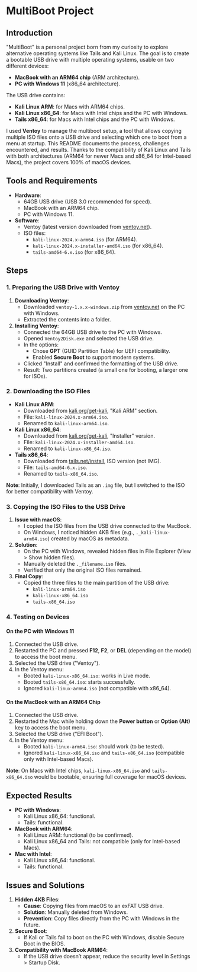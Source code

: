 # MultiBoot Project

## Introduction
"MultiBoot" is a personal project born from my curiosity to explore alternative operating systems like Tails and Kali Linux. The goal is to create a bootable USB drive with multiple operating systems, usable on two different devices:
- **MacBook with an ARM64 chip** (ARM architecture).
- **PC with Windows 11** (x86_64 architecture).

The USB drive contains:
- **Kali Linux ARM**: for Macs with ARM64 chips.
- **Kali Linux x86_64**: for Macs with Intel chips and the PC with Windows.
- **Tails x86_64**: for Macs with Intel chips and the PC with Windows.

I used **Ventoy** to manage the multiboot setup, a tool that allows copying multiple ISO files onto a USB drive and selecting which one to boot from a menu at startup. This README documents the process, challenges encountered, and results. Thanks to the compatibility of Kali Linux and Tails with both architectures (ARM64 for newer Macs and x86_64 for Intel-based Macs), the project covers 100% of macOS devices.

## Tools and Requirements
- **Hardware**:
  - 64GB USB drive (USB 3.0 recommended for speed).
  - MacBook with an ARM64 chip.
  - PC with Windows 11.
- **Software**:
  - Ventoy (latest version downloaded from [ventoy.net](https://www.ventoy.net)).
  - ISO files:
    - `kali-linux-2024.x-arm64.iso` (for ARM64).
    - `kali-linux-2024.x-installer-amd64.iso` (for x86_64).
    - `tails-amd64-6.x.iso` (for x86_64).

## Steps

### 1. Preparing the USB Drive with Ventoy
1. **Downloading Ventoy**:
   - Downloaded `ventoy-1.x.x-windows.zip` from [ventoy.net](https://www.ventoy.net) on the PC with Windows.
   - Extracted the contents into a folder.
2. **Installing Ventoy**:
   - Connected the 64GB USB drive to the PC with Windows.
   - Opened `Ventoy2Disk.exe` and selected the USB drive.
   - In the options:
     - Chose **GPT** (GUID Partition Table) for UEFI compatibility.
     - Enabled **Secure Boot** to support modern systems.
   - Clicked "Install" and confirmed the formatting of the USB drive.
   - Result: Two partitions created (a small one for booting, a larger one for ISOs).

### 2. Downloading the ISO Files
- **Kali Linux ARM**:
  - Downloaded from [kali.org/get-kali](https://www.kali.org/get-kali/), "Kali ARM" section.
  - File: `kali-linux-2024.x-arm64.iso`.
  - Renamed to `kali-linux-arm64.iso`.
- **Kali Linux x86_64**:
  - Downloaded from [kali.org/get-kali](https://www.kali.org/get-kali/), "Installer" version.
  - File: `kali-linux-2024.x-installer-amd64.iso`.
  - Renamed to `kali-linux-x86_64.iso`.
- **Tails x86_64**:
  - Downloaded from [tails.net/install](https://tails.net/install/), ISO version (not IMG).
  - File: `tails-amd64-6.x.iso`.
  - Renamed to `tails-x86_64.iso`.

**Note**: Initially, I downloaded Tails as an `.img` file, but I switched to the ISO for better compatibility with Ventoy.

### 3. Copying the ISO Files to the USB Drive
1. **Issue with macOS**:
   - I copied the ISO files from the USB drive connected to the MacBook.
   - On Windows, I noticed hidden 4KB files (e.g., `._kali-linux-arm64.iso`) created by macOS as metadata.
2. **Solution**:
   - On the PC with Windows, revealed hidden files in File Explorer (View > Show hidden files).
   - Manually deleted the `._filename.iso` files.
   - Verified that only the original ISO files remained.
3. **Final Copy**:
   - Copied the three files to the main partition of the USB drive:
     - `kali-linux-arm64.iso`
     - `kali-linux-x86_64.iso`
     - `tails-x86_64.iso`

### 4. Testing on Devices
#### On the PC with Windows 11
1. Connected the USB drive.
2. Restarted the PC and pressed **F12**, **F2**, or **DEL** (depending on the model) to access the boot menu.
3. Selected the USB drive ("Ventoy").
4. In the Ventoy menu:
   - Booted `kali-linux-x86_64.iso`: works in Live mode.
   - Booted `tails-x86_64.iso`: starts successfully.
   - Ignored `kali-linux-arm64.iso` (not compatible with x86_64).

#### On the MacBook with an ARM64 Chip
1. Connected the USB drive.
2. Restarted the Mac while holding down the **Power button** or **Option (Alt)** key to access the boot menu.
3. Selected the USB drive ("EFI Boot").
4. In the Ventoy menu:
   - Booted `kali-linux-arm64.iso`: should work (to be tested).
   - Ignored `kali-linux-x86_64.iso` and `tails-x86_64.iso` (compatible only with Intel-based Macs).

**Note**: On Macs with Intel chips, `kali-linux-x86_64.iso` and `tails-x86_64.iso` would be bootable, ensuring full coverage for macOS devices.

## Expected Results
- **PC with Windows**:
  - Kali Linux x86_64: functional.
  - Tails: functional.
- **MacBook with ARM64**:
  - Kali Linux ARM: functional (to be confirmed).
  - Kali Linux x86_64 and Tails: not compatible (only for Intel-based Macs).
- **Mac with Intel**:
  - Kali Linux x86_64: functional.
  - Tails: functional.

## Issues and Solutions
1. **Hidden 4KB Files**:
   - **Cause**: Copying files from macOS to an exFAT USB drive.
   - **Solution**: Manually deleted from Windows.
   - **Prevention**: Copy files directly from the PC with Windows in the future.
2. **Secure Boot**:
   - If Kali or Tails fail to boot on the PC with Windows, disable Secure Boot in the BIOS.
3. **Compatibility with MacBook ARM64**:
   - If the USB drive doesn’t appear, reduce the security level in Settings > Startup Disk.
